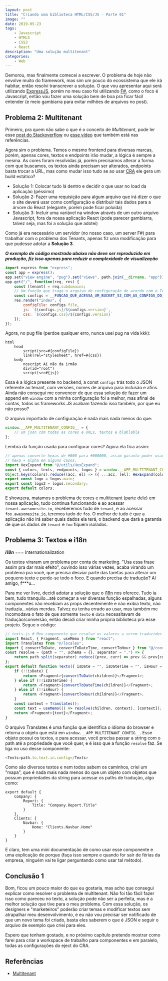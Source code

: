 ```yaml
---
layout: post
title: "Criando uma biblioteca HTML/CSS/JS - Parte 01"
image: ""
date: 2019-05-23
tags:
    - Javascript
    - HTML5
    - CSS3
    - React
description: "Uma solução multitenant"
categories:
    - Web
---
```


Demorou, mas finalmente comecei a escrever. O problema de hoje não envolve muito do framework, mas sim um pouco
do ecossistema que ele irá habitar, então resolvi transcrever a solução. O que vou apresentar aqui será utilizando [ExpressJS](https://expressjs.com/), porém no meu caso foi utilizando [F#](https://fsharp.org/), como o foco é Javascript, então vou fazer uma solução bem de boa pra ficar fácil entender (e meio gambiarra para evitar milhões de arquivos no post).

## Problema 2: Multitenant

Primeiro, pra quem não sabe o que é o conceito de _Multitenant_, pode ler esse [post do Stackoverflow](https://pt.stackoverflow.com/questions/179757/o-que-%C3%A9-multi-tenancy) ou [esse vídeo](https://www.youtube.com/watch?v=z9xVPZijiOY) que também está nas referências.

Agora sim o problema. Temos o mesmo frontend para diversas marcas, porém, apenas cores, textos e endpoints irão mudar, a lógica é sempre a mesma. As cores foram resolvidas já, porém precisamos alterar a forma com que buscamos, os textos ainda precisam ser alterados, endpoints basta trocar a URL, mas como mudar isso tudo se ao usar [CRA](https://github.com/facebook/create-react-app) ele gera um build estático?

-   Solução 1: Colocar tudo lá dentro e decidir o que usar no load da aplicação (péssimo)
-   Solução 2: Fazer uma requisição para algum arquivo que irá dizer o que o site deverá usar como configuração e distribuir tais dados para a árvore do React (elegante, porém pode ficar poluída)
-   Solução 3: Incluir uma variável na window através de um outro arquivo Javascript, fora da nossa aplicação React (pode parecer gambiarra, talvez seja, mas foi a solução que adotei)

Como já era necessário um servidor (no nosso caso, um server F#) para trabalhar com o problema dos Tenants, apenas fiz uma modificação para que pudesse adotar a **Solução 3**.

**_O exemplo de código mostrado abaixo não deve ser reproduzido em produção, fiz isso apenas para reduzir a complexidade de visualização_**

```javascript
import express from "express";
const app = express();
app.set("view engine", "pug").set("views", path.join(__dirname, "app"));
app.get("/", function(req, res) {
    const [tenant] = req.subdomains;
    // Um função que traga o arquivo de configuração de acordo com o Tenant
    const configs = __FUNCAO_QUE_ACESSA_UM_BUCKET_S3_COM_AS_CONFIGS_DO_TENANT(tenant);
    res.render("index", {
        configFile: configs.file,
        js: `${configs.js}/${configs.version}`,
        css: `${configs.css}/${configs.version}`
    });
});
```

Agora, no pug file (perdoe qualquer erro, nunca usei pug na vida kkk):

```
html
    head
        script(src=#{configFile})
        link(rel="stylesheet", href=#{css})
    body
        noscript Aí não da irmão
        div(id="root")
        script(src#{js})
```

Essa é a lógica presente no backend, a const `configs` trás todo o JSON referente ao tenant, com versões, nomes de arquivo para inclusão e afins. Ainda não consegui me convencer de que essa solução de fazer um append em `window` com a minha configuração foi a melhor, mas afinal de contas, todos os frameworks JS acabam fazendo isso também, por que eu não posso?

O arquivo importado de configuração é nada mais nada menos do que:

```javascript
window.__APP_MULTITENANT_CONFIG__ = {
    // um json com todas as cores e URLs, textos e blablabla
};
```

Lembra da função usada para configurar cores? Agora ela fica assim:

```javascript
// apenas converte hexas de #000 para #000000, assim garanto poder usar o padrão
// hexa + alpha em alguns casos.
import HexExpand from "@/utils/HexExpand";
const { colors, texts, endpoints, logos } = window.__APP_MULTITENANT_CONFIG__;
Object.keys(colors).reduce((acc, el) => ({ ...acc, [el]: HexExpand(colors[el]) }), {});
export const logo = logos.main;
export const logo2 = logos.secondary;
export default colors;
```

E showzera, matamos o problema de cores e multitenant (parte dele) em nossa aplicação, tudo continua funcionando e ao acessar `tenant.awesomesite.io`, receberemos tudo de `tenant`, e ao acessar `foo.awesomesite.io`, teremos tudo de `foo`. O melhor de tudo é que a aplicação não irá saber quais dados ela terá, o backend que dará a garantia de que os dados de `tenant` e `foo` fiquem isolados.

## Problema 3: Textos e i18n

**_i18n_** === Internationalization

Os textos viraram um problema por conta de marketing. "Usa essa frase assim pra dar mais efeito", ouvindo isso várias vezes, acaba virando um problema pra você, que precisa desviar parte das tarefas para alterar um pequeno texto e perde-se todo o foco. E quando precisa de tradução? Aí amigo, f\*\*\*u...

Para me ver livre, decidi adotar a solução que o [i18n](https://www.npmjs.com/package/i18n) nos oferece. Tudo ia bem, tudo tranquilo...até começar a ver diversas função espalhadas, alguns componentes não recebiam as props decentemente e não exibia texto, não traduzia...várias merdas. Talvez eu tenha errado ao usar, mas também me incomodava o fato de que somente `texto` e `data` necessitavam de tradução/conversão, então decidi criar minha própria biblioteca pra esse projeto. Segue o código:

```javascript
// texts.js # Meu componente que resolve os valores a serem traduzidos
import React, { Fragment, useMemo } from "react";
import Translates from "@/locales";
import { convertToDate, convertToDateTime, convertToHour } from "@/converter";
const resolve = (path = "", schema = {}, separator = ".") => {
    return path.split(separator).reduce((prev, curr) => prev && prev[curr], schema);
};
export default function Texts({ isDate = "", isDateTime = "", isHour = "", children }) {
    if (!!isDate) {
        return <Fragment>{convertToDate(children)}</Fragment>;
    } else if (!!isDateTime) {
        return <Fragment>{convertToDateTime(children)}</Fragment>;
    } else if (!!isHour) {
        return <Fragment>{convertToHour(children)}</Fragment>;
    }
    const context = Translates();
    const text = useMemo(() => resolve(children, context), [context]);
    return <Fragment>{text}</Fragment>;
}
```

O arquivo Translates é uma função que identifica o idioma do browser e retorna o objeto que está em `window.__APP_MULTITENANT_CONFIG__`. Esse objeto possui os textos, e para acessar, você precisa passar a string com o path até a propriedade que você quer, e é isso que a função `resolve` faz. Se liga no uso desse componente:

```javascript
<Texts>path.to.text.in.config</Texts>
```

Como são diversos textos e nem todos sabem os caminhos, criei um "mapa", que é nada mais nada menos do que um objeto com objetos que possum propriedades da string para acessar os paths de tradução, algo como:

```
export default {
    Company: {
        Report: {
            Title: "Company.Report.Title"
        }
    },
    Clients: {
        Navbar: {
            Home: "Clients.Navbar.Home"
        }
    }
}
```

E claro, tem uma mini documentação de como usar esse componente e uma explicação de porque (faça isso sempre e quando for sair de férias da empresa, ninguém vai te ligar perguntando como usar tal método).

## Conclusão 1

Bom, ficou um pouco maior do que eu gostaria, mas acho que consegui explicar como resolver o problema de multitenant. Não foi tão fácil fazer isso como pareceu no texto, a solução pode não ser a perfeita, mas é a melhor solução que tive para o meu problema. Com essa solução, os designers e "marketeiros" poderão criar temas e modificar textos sem atrapalhar meu desenvolvimento, e eu não vou precisar ser notificado de que um novo tema foi criado, basta eles saberem o que é JSON e seguir o arquivo de exemplo que criei para eles.

Espero que tenham gostado, e no próximo capítulo pretendo mostrar como farei para criar a workspace de trabalho para componentes e em paralelo, todas as configurações do eject do CRA.

## Referências

-   [Multitenant](https://www.youtube.com/watch?v=z9xVPZijiOY)
